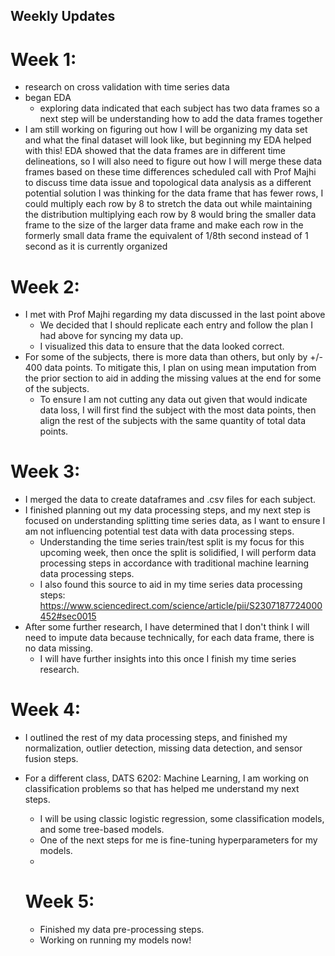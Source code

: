 ## Weekly Updates

# Week 1:

- research on cross validation with time series data
- began EDA
  - exploring data indicated that each subject has two data frames so a next step will be understanding how to add the data frames together
- I am still working on figuring out how I will be organizing my data set and what the final dataset will look like, but beginning my EDA helped with this!
EDA showed that the data frames are in different time delineations, so I will also need to figure out how I will merge these data frames based on these time differences
scheduled call with Prof Majhi to discuss time data issue and topological data analysis as a different potential solution
I was thinking for the data frame that has fewer rows, I could multiply each row by 8 to stretch the data out while maintaining the distribution
multiplying each row by 8 would bring the smaller data frame to the size of the larger data frame and make each row in the formerly small data frame the equivalent of 1/8th second instead of 1 second as it is currently organized

# Week 2:

- I met with Prof Majhi regarding my data discussed in the last point above
  - We decided that I should replicate each entry and follow the plan I had above for syncing my data up. 
  - I visualized this data to ensure that the data looked correct. 
- For some of the subjects, there is more data than others, but only by +/- 400 data points. To mitigate this, I plan on using mean imputation from the prior section to aid in adding the missing values at the end for some of the subjects. 
  - To ensure I am not cutting any data out given that would indicate data loss, I will first find the subject with the most data points, then align the rest of the subjects with the same quantity of total data points.

# Week 3:

- I merged the data to create dataframes and .csv files for each subject.
- I finished planning out my data processing steps, and my next step is focused on understanding splitting time series data, as I want to ensure I am not influencing potential test data with data processing steps.
  - Understanding the time series train/test split is my focus for this upcoming week, then once the split is solidified, I will perform data processing steps in accordance with traditional machine learning data processing steps.
  - I also found this source to aid in my time series data processing steps: https://www.sciencedirect.com/science/article/pii/S2307187724000452#sec0015
- After some further research, I have determined that I don't think I will need to impute data because technically, for each data frame, there is no data missing.
  - I will have further insights into this once I finish my time series research.

# Week 4: 
- I outlined the rest of my data processing steps, and finished my normalization, outlier detection, missing data detection, and sensor fusion steps.
- For a different class, DATS 6202: Machine Learning, I am working on classification problems so that has helped me understand my next steps.
  - I will be using classic logistic regression, some classification models, and some tree-based models.
  - One of the next steps for me is fine-tuning hyperparameters for my models.
  - 

  # Week 5:
  - Finished my data pre-processing steps.
  - Working on running my models now!

